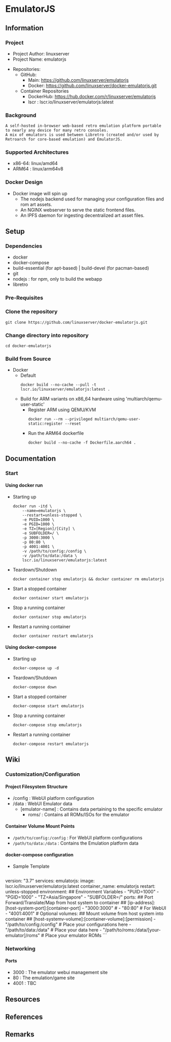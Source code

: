 # EmulatorJS

## Information
### Project
+ Project Author: linuxserver
+ Project Name: emulatorjs
- Repositories:
    - GitHub: 
        + Main: https://github.com/linuxserver/emulatorjs
        + Docker: https://github.com/linuxserver/docker-emulatorjs.git
    - Container Repositories
        + DockerHub: https://hub.docker.com/r/linuxserver/emulatorjs
        + lscr : lscr.io/linuxserver/emulatorjs:latest

### Background
```
A self-hosted in-browser web-based retro emulation platform portable to nearly any device for many retro consoles. 
A mix of emulators is used between Libretro (created and/or used by Retroarch for core-based emulation) and EmulatorJS.
```

### Supported Architectures
+ x86-64: linux/amd64
+ ARM64 : linux/arm64v8

### Docker Design
- Docker image will spin up
    + The nodejs backend used for managing your configuration files and rom art assets.
    + An NGINX webserver to serve the static frontend files.
    + An IPFS daemon for ingesting decentralized art asset files.

## Setup
### Dependencies
+ docker
+ docker-compose
+ build-essential (for apt-based) | build-devel (for pacman-based)
+ git
+ nodejs : for npm, only to build the webapp
+ libretro

### Pre-Requisites

### Clone the repository
```console
git clone https://github.com/linuxserver/docker-emulatorjs.git
```

### Change directory into repository
```console
cd docker-emulatorjs
```

### Build from Source
- Docker
    - Default
        ```console
        docker build --no-cache --pull -t lscr.io/linuxserver/emulatorjs:latest .
        ```
    - Build for ARM variants on x86_64 hardware using 'multiarch/qemu-user-static'
        - Register ARM using QEMU/KVM
            ```console
            docker run --rm --privileged multiarch/qemu-user-static:register --reset
            ```
        - Run the ARM64 dockerfile
            ```console
            docker build --no-cache -f Dockerfile.aarch64 .
            ```

## Documentation

### Start
#### Using docker run
- Starting up
    ```console
    docker run -itd \
        --name=emulatorjs \
        --restart=unless-stopped \
        -e PUID=1000 \ 
        -e PGID=1000 \
        -e TZ=[Region]/[City] \
        -e SUBFOLDER=/ \
        -p 3000:3000 \
        -p 80:80 \
        -p 4001:4001 \
        -v /path/to/config:/config \
        -v /path/to/data:/data \
        lscr.io/linuxserver/emulatorjs:latest
    ```

- Teardown/Shutdown
    ```console
    docker container stop emulatorjs && docker container rm emulatorjs
    ```

- Start a stopped container
    ```console
    docker container start emulatorjs
    ```

- Stop a running container
    ```console
    docker container stop emulatorjs
    ```

- Restart a running container
    ```console
    docker container restart emulatorjs
    ```

#### Using docker-compose
- Starting up
    ```console
    docker-compose up -d
    ```

- Teardown/Shutdown
    ```console
    docker-compose down
    ```

- Start a stopped container
    ```console
    docker-compose start emulatorjs
    ```

- Stop a running container
    ```console
    docker-compose stop emulatorjs
    ```

- Restart a running container
    ```console
    docker-compose restart emulatorjs
    ```

## Wiki
### Customization/Configuration
#### Project Filesystem Structure
- /config : WebUI platform configuration
- /data   : WebUI Emulator data
    - [emulator-name] : Contains data pertaining to the specific emulator
        - roms/ : Contains all ROMs/ISOs for the emulator

#### Container Volume Mount Points
+ `/path/to/config:/config` : For WebUI platform configurations
+ `/path/to/data:/data` : Contains the Emulation platform data

#### docker-compose configuration
- Sample Template
    ```yaml
version: "3.7"
services:
  emulatorjs:
    image: lscr.io/linuxserver/emulatorjs:latest
    container_name: emulatorjs
    restart: unless-stopped
    environment:
      ## Environment Variables
      - "PUID=1000"
      - "PGID=1000"
      - "TZ=Asia/Singapore"
      - "SUBFOLDER=/"
    ports:
      ## Port Forward/Translate/Map from host system to container
      ## [ip-address]:[host-system-port]:[container-port]
      - "3000:3000" # 
      - "80:80" # For WebUI
      - "4001:4001" # Optional
    volumes: 
      ## Mount volume from host system into container
      ## [host-systemv-volume]:[container-volume]:[permission]
      - "/path/to/config:/config" # Place your configurations here
      - "/path/to/data:/data" # Place your data here
      - "/path/to/roms:/data/[your-emulator]/roms" # Place your emulator ROMs
    ```

### Networking
#### Ports
+ 3000 : The emulator webui management site
+ 80 : The emulation/game site
+ 4001 : TBC

## Resources

## References

## Remarks

